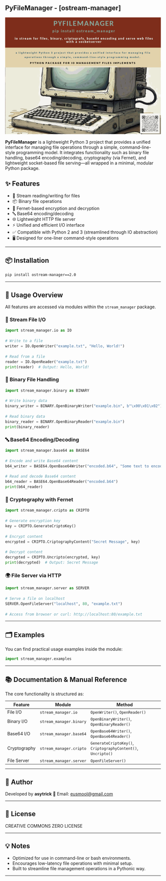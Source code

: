 ## PyFileManager - [ostream-manager]

![Python OSTREAMANEGER Logo](./assets/ostream.png)


**PyFileManager** is a lightweight Python 3 project that provides a unified interface for managing file operations through a simple, command-line-style programming model. It integrates functionality such as binary file handling, base64 encoding/decoding, cryptography (via Fernet), and lightweight socket-based file serving—all wrapped in a minimal, modular Python package.

## ✨ Features

- 📁 Stream reading/writing for files
- 📦 Binary file operations
- 🔐 Fernet-based encryption and decryption
- 🔤 Base64 encoding/decoding
- 🌐 Lightweight HTTP file server
- ⚡ Unified and efficient I/O interface
- ✅ Compatible with Python 2 and 3 (streamlined through IO abstraction)
- 🖥️ Designed for one-liner command-style operations

---

## 📦 Installation

```bash
pip install ostream-manager==2.0
````

---

## 🧰 Usage Overview

All features are accessed via modules within the `stream_manager` package.

### 📄 Stream File I/O

```python
import stream_manager.io as IO

# Write to a file
writer = IO.OpenWriter("example.txt", "Hello, World!")

# Read from a file
reader = IO.OpenReader("example.txt")
print(reader)  # Output: Hello, World!
```

### 💾 Binary File Handling

```python
import stream_manager.binary as BINARY

# Write binary data
binary_writer = BINARY.OpenBinaryWriter("example.bin", b"\x00\x01\x02")

# Read binary data
binary_reader = BINARY.OpenBinaryReader("example.bin")
print(binary_reader)
```

### 🔤 Base64 Encoding/Decoding

```python
import stream_manager.base64 as BASE64

# Encode and write Base64 content
b64_writer = BASE64.OpenBase64Writer("encoded.b64", "Some text to encode")

# Read and decode Base64 content
b64_reader = BASE64.OpenBase64Reader("encoded.b64")
print(b64_reader)
```

### 🔐 Cryptography with Fernet

```python
import stream_manager.cripto as CRIPTO

# Generate encryption key
key = CRIPTO.GenerateCriptoKey()

# Encrypt content
encrypted = CRIPTO.CriptographyContent("Secret Message", key)

# Decrypt content
decrypted = CRIPTO.Uncripto(encrypted, key)
print(decrypted)  # Output: Secret Message
```

### 🌍 File Server via HTTP

```python
import stream_manager.server as SERVER

# Serve a file on localhost
SERVER.OpenFileServer("localhost", 80, "example.txt")

# Access from browser or curl: http://localhost:80/example.txt
```

---

## 🗂 Examples

You can find practical usage examples inside the module:

```python
import stream_manager.examples
```

---

## 📚 Documentation & Manual Reference

The core functionality is structured as:

| Feature      | Module                  | Method                                                       |
| ------------ | ----------------------- | ------------------------------------------------------------ |
| File I/O     | `stream_manager.io`     | `OpenWriter()`, `OpenReader()`                               |
| Binary I/O   | `stream_manager.binary` | `OpenBinaryWriter()`, `OpenBinaryReader()`                   |
| Base64 I/O   | `stream_manager.base64` | `OpenBase64Writer()`, `OpenBase64Reader()`                   |
| Cryptography | `stream_manager.cripto` | `GenerateCriptoKey()`, `CriptographyContent()`, `Uncripto()` |
| File Server  | `stream_manager.server` | `OpenFileServer()`                                           |

---

## 👤 Author

Developed by **asytrick**
📧 Email: [eusmool@gmail.com](mailto:eusmool@gmail.com)

---

## 📖 License

CREATIVE COMMONS ZERO LICENSE

---

## 💡 Notes

* Optimized for use in command-line or bash environments.
* Encourages low-latency file operations with minimal setup.
* Built to streamline file management operations in a Pythonic way.

---
